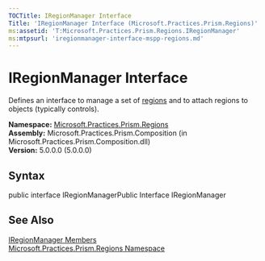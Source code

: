 ```yaml
---
TOCTitle: IRegionManager Interface
Title: 'IRegionManager Interface (Microsoft.Practices.Prism.Regions)'
ms:assetid: 'T:Microsoft.Practices.Prism.Regions.IRegionManager'
ms:mtpsurl: 'iregionmanager-interface-mspp-regions.md'
---
```


# IRegionManager Interface

Defines an interface to manage a set of [regions](https://msdn.microsoft.com/library/microsoft.practices.prism.regions.iregion) and to attach regions to objects (typically controls).

**Namespace:** [Microsoft.Practices.Prism.Regions](https://msdn.microsoft.com/library/microsoft.practices.prism.regions)
**Assembly:** Microsoft.Practices.Prism.Composition (in Microsoft.Practices.Prism.Composition.dll)  
**Version:** 5.0.0.0 (5.0.0.0)

## Syntax
public interface IRegionManagerPublic Interface IRegionManager

## See Also
[IRegionManager Members](https://msdn.microsoft.com/allmembers.t:microsoft.practices.prism.regions.iregionmanager)  
[Microsoft.Practices.Prism.Regions Namespace](https://msdn.microsoft.com/library/microsoft.practices.prism.regions)  